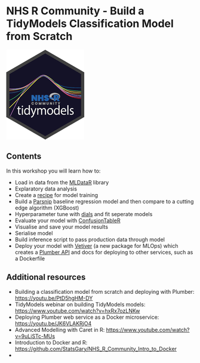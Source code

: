 # NHS R Community - Build a TidyModels Classification Model from Scratch

<a href="https://hutsons-hacks.info/"><img src = "man/fig/tm_nhsr.png"></a>

## Contents

In this workshop you will learn how to:

- Load in data from the [MLDataR](https://cran.r-project.org/web/packages/MLDataR/vignettes/MLDataR.html) library
- Explaratory data analysis
- Create a [recipe](https://recipes.tidymodels.org/) for model training 
- Build a [Parsnip](https://www.tidyverse.org/blog/2018/11/parsnip-0-0-1/) baseline regression model and then compare to a cutting edge algorithm (XGBoost)
- Hyperparameter tune with [dials](https://dials.tidymodels.org/) and fit seperate models
- Evaluate your model with [ConfusionTableR](https://cran.r-project.org/web/packages/ConfusionTableR/vignettes/ConfusionTableR.html)
- Visualise and save your model results
- Serialise model
- Build inference script to pass production data through model
- Deploy your model with [Vetiver](https://vetiver.rstudio.com/) (a new package for MLOps) which creates a [Plumber API](https://www.rplumber.io/) and docs for deploying to other services, such as a Dockerfile


## Additional resources

- Building a classification model from scratch and deploying with Plumber: https://youtu.be/PtD5hgHM-DY
- TidyModels webinar on building TidyModels models: https://www.youtube.com/watch?v=hxRx7ozLNKw
- Deploying Plumber web service as a Docker microservice: https://youtu.be/JK6VLAKRjO4
- Advanced Modelling with Caret in R: https://www.youtube.com/watch?v=9uLiSTc-MUs
- Introduction to Docker and R: https://github.com/StatsGary/NHS_R_Community_Intro_to_Docker
- 
